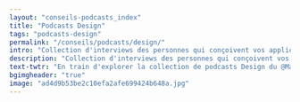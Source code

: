 ```yaml
---
layout: "conseils-podcasts_index"
title: "Podcasts Design"
tags: "podcasts-design"
permalink: "/conseils/podcasts/design/"
intro: "Collection d'interviews des personnes qui conçoivent vos applications préférées."
description: "Collection d'interviews des personnes qui conçoivent vos applications préférées"
text-twtr: "En train d'explorer la collection de podcasts Design du @MagDuWebdesign"
bgimgheader: "true"
image: "ad4d9b53be2c10efa2afe699424b648a.jpg"
---
```

